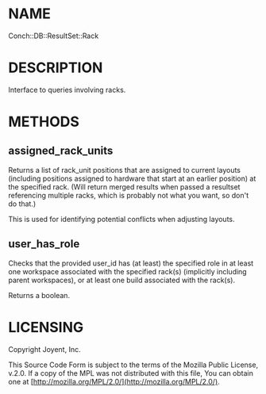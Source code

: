 # NAME

Conch::DB::ResultSet::Rack

# DESCRIPTION

Interface to queries involving racks.

# METHODS

## assigned\_rack\_units

Returns a list of rack\_unit positions that are assigned to current layouts (including positions
assigned to hardware that start at an earlier position) at the specified rack. (Will return
merged results when passed a resultset referencing multiple racks, which is probably not what
you want, so don't do that.)

This is used for identifying potential conflicts when adjusting layouts.

## user\_has\_role

Checks that the provided user\_id has (at least) the specified role in at least one workspace
associated with the specified rack(s) (implicitly including parent workspaces), or at least one
build associated with the rack(s).

Returns a boolean.

# LICENSING

Copyright Joyent, Inc.

This Source Code Form is subject to the terms of the Mozilla Public License,
v.2.0. If a copy of the MPL was not distributed with this file, You can obtain
one at [http://mozilla.org/MPL/2.0/](http://mozilla.org/MPL/2.0/).
